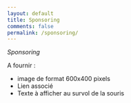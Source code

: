 ```yaml
---
layout: default
title: Sponsoring
comments: false
permalink: /sponsoring/
---
```


*Sponsoring*

A fournir :

* image de format 600x400 pixels
* Lien associé
* Texte à afficher au survol de la souris
